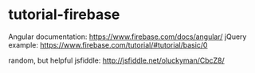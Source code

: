 tutorial-firebase
============

Angular documentation: https://www.firebase.com/docs/angular/
jQuery example: https://www.firebase.com/tutorial/#tutorial/basic/0

random, but helpful jsfiddle: http://jsfiddle.net/oluckyman/CbcZ8/
